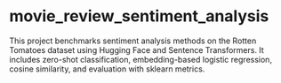 # movie_review_sentiment_analysis
This project benchmarks sentiment analysis methods on the Rotten Tomatoes dataset using Hugging Face and Sentence Transformers. It includes zero-shot classification, embedding-based logistic regression, cosine similarity, and evaluation with sklearn metrics.
